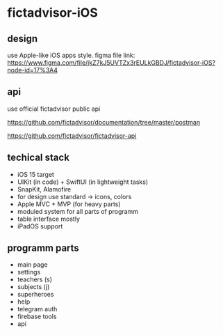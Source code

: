 # fictadvisor-iOS

## design

use Apple-like iOS apps style. figma file link: https://www.figma.com/file/jkZ7kJ5UVTZx3rEULkGBDJ/fictadvisor-iOS?node-id=17%3A4

## api 
use official fictadvisor public api 

https://github.com/fictadvisor/documentation/tree/master/postman

https://github.com/fictadvisor/fictadvisor-api

## techical stack 
- iOS 15 target 
- UIKit (in code) + SwiftUI (in lightweight tasks)
- SnapKit, Alamofire
- for design use standard -> icons, colors
- Apple MVC + MVP (for heavy parts)
- moduled system for all parts of programm 
- table interface mostly 
- iPadOS support 

## programm parts 
- main page
- settings 
- teachers (s)
- subjects (j)
- superheroes
- help
- telegram auth
- firebase tools 
- api 


